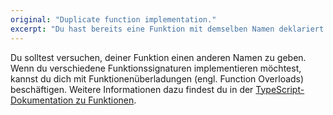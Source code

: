 ```yaml
---
original: "Duplicate function implementation."
excerpt: "Du hast bereits eine Funktion mit demselben Namen deklariert."
---
```


Du solltest versuchen, deiner Funktion einen anderen Namen zu geben. Wenn du verschiedene Funktionssignaturen implementieren möchtest, kannst du dich mit Funktionenüberladungen (engl. Function Overloads) beschäftigen. Weitere Informationen dazu findest du in der [TypeScript-Dokumentation zu Funktionen](https://www.typescriptlang.org/docs/handbook/2/functions.html#function-overloads).
